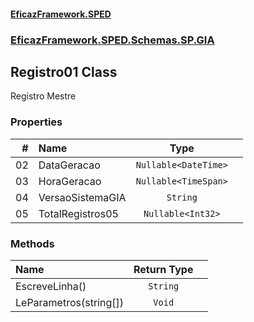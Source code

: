 #### [EficazFramework.SPED](EficazFrameworkSPED.md 'EficazFramework SPED')
### [EficazFramework.SPED.Schemas.SP.GIA](EficazFramework.SPED.Schemas.SP.GIA.md 'EficazFramework.SPED.Schemas.SP.GIA')

## Registro01 Class

Registro Mestre
### Properties

| # | Name | Type | |
| ---: | :--- | :---: | :--- |
| 02 | DataGeracao | `Nullable<DateTime>` |  |
| 03 | HoraGeracao | `Nullable<TimeSpan>` |  |
| 04 | VersaoSistemaGIA | `String` |  |
| 05 | TotalRegistros05 | `Nullable<Int32>` |  |
### Methods

| Name | Return Type | |
| :--- | :---: | :--- |
| EscreveLinha() | `String` |  |
| LeParametros(string[]) | `Void` |  |
